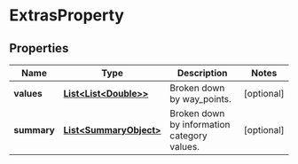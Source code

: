 
# ExtrasProperty

## Properties
Name | Type | Description | Notes
------------ | ------------- | ------------- | -------------
**values** | [**List&lt;List&lt;Double&gt;&gt;**](List.md) | Broken down by way_points. |  [optional]
**summary** | [**List&lt;SummaryObject&gt;**](SummaryObject.md) | Broken down by information category values. |  [optional]



